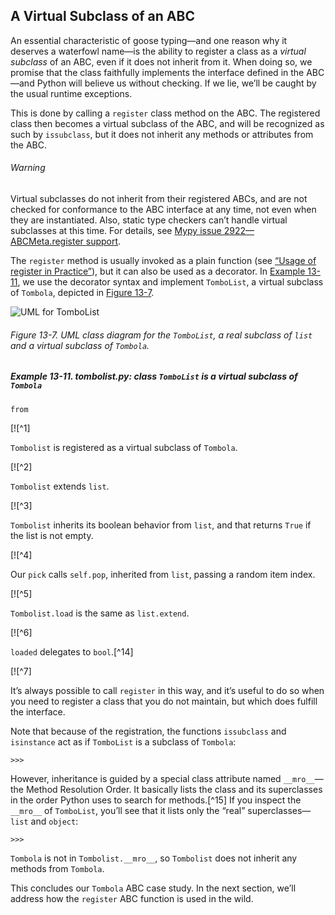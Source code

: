 ## A Virtual Subclass of an ABC

An essential characteristic of goose typing—and one reason why it deserves a waterfowl name—is the ability to register a class as a _virtual subclass_ of an ABC, even if it does not inherit from it. When doing so, we promise that the class faithfully implements the interface defined in the ABC—and Python will believe us without checking. If we lie, we’ll be caught by the usual runtime exceptions.

This is done by calling a `register` class method on the ABC. The registered class then becomes a virtual subclass of the ABC, and will be recognized as such by `issubclass`, but it does not inherit any methods or attributes from the ABC.

###### Warning

Virtual subclasses do not inherit from their registered ABCs, and are not checked for conformance to the ABC interface at any time, not even when they are instantiated. Also, static type checkers can’t handle virtual subclasses at this time. For details, see [Mypy issue 2922—ABCMeta.register support](https://fpy.li/13-22).

The `register` method is usually invoked as a plain function (see [“Usage of register in Practice”](#register_usage)), but it can also be used as a decorator. In [Example 13-11](#ex_tombolist), we use the decorator syntax and implement `TomboList`, a virtual subclass of `Tombola`, depicted in [Figure 13-7](#tombolist_uml).

![UML for TomboList](assets/flpy_1307.png)

###### Figure 13-7. UML class diagram for the `TomboList`, a real subclass of `list` and a virtual subclass of `Tombola`.

##### Example 13-11. tombolist.py: class `TomboList` is a virtual subclass of `Tombola`

```
from
```

[![^1]

`Tombolist` is registered as a virtual subclass of `Tombola`.

[![^2]

`Tombolist` extends `list`.

[![^3]

`Tombolist` inherits its boolean behavior from `list`, and that returns `True` if the list is not empty.

[![^4]

Our `pick` calls `self.pop`, inherited from `list`, passing a random item index.

[![^5]

`Tombolist.load` is the same as `list.extend`.

[![^6]

`loaded` delegates to `bool`.[^14]

[![^7]

It’s always possible to call `register` in this way, and it’s useful to do so when you need to register a class that you do not maintain, but which does fulfill the interface.

Note that because of the registration, the functions `issubclass` and `isinstance` act as if `TomboList` is a subclass of `Tombola`:

```
>>> 
```

However, inheritance is guided by a special class attribute named `__mro__`—the Method Resolution Order. It basically lists the class and its superclasses in the order Python uses to search for methods.[^15] If you inspect the `__mro__` of `TomboList`, you’ll see that it lists only the “real” superclasses—`list` and `object`:

```
>>> 
```

`Tombola` is not in `Tombolist.__mro__`, so `Tombolist` does not inherit any methods from `Tombola`.

This concludes our `Tombola` ABC case study. In the next section, we’ll address how the `register` ABC function is used in the wild.